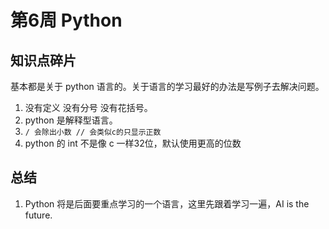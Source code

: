 # 第6周 Python

## 知识点碎片

基本都是关于 python 语言的。关于语言的学习最好的办法是写例子去解决问题。

1. 没有定义 没有分号 没有花括号。 
2. python 是解释型语言。
3. `/ 会除出小数 // 会类似c的只显示正数`
4. python 的 int 不是像 c 一样32位，默认使用更高的位数


## 总结

1. Python 将是后面要重点学习的一个语言，这里先跟着学习一遍，AI is the future.
